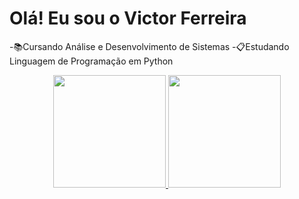 # Olá! Eu sou o Victor Ferreira

-📚Cursando Análise e Desenvolvimento de Sistemas
-📋Estudando Linguagem de Programação em Python

<div align="center">
  <a href="https://github.com/v1ct10r">
  <img height="180em" src="https://github-readme-stats.vercel.app/api?username=v1ct10r&show_icons=true&theme=dracula&include_all_commits=true&count_private=true"/>
  <img height="180em" src="https://github-readme-stats.vercel.app/api/top-langs/?username=v1ct10r&layout=compact&langs_count=7&theme=dracula"/>
</div>
